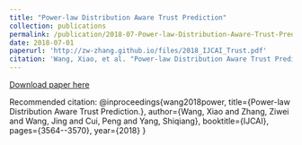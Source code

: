 ```yaml
---
title: "Power-law Distribution Aware Trust Prediction"
collection: publications
permalink: /publication/2018-07-Power-law-Distribution-Aware-Trust-Prediction
date: 2018-07-01
paperurl: 'http://zw-zhang.github.io/files/2018_IJCAI_Trust.pdf'
citation: 'Wang, Xiao, et al. "Power-law Distribution Aware Trust Prediction." IJCAI. 2018.'
---
```


[Download paper here](http://zw-zhang.github.io/files/2018_IJCAI_Trust.pdf)

Recommended citation: 
@inproceedings{wang2018power,
  title={Power-law Distribution Aware Trust Prediction.},
  author={Wang, Xiao and Zhang, Ziwei and Wang, Jing and Cui, Peng and Yang, Shiqiang},
  booktitle={IJCAI},
  pages={3564--3570},
  year={2018}
}